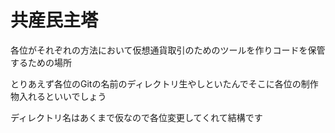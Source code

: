 # 共産民主塔

各位がそれぞれの方法において仮想通貨取引のためのツールを作りコードを保管するための場所

とりあえず各位のGitの名前のディレクトリ生やしといたんでそこに各位の制作物入れるといいでしょう

ディレクトリ名はあくまで仮なので各位変更してくれて結構です
